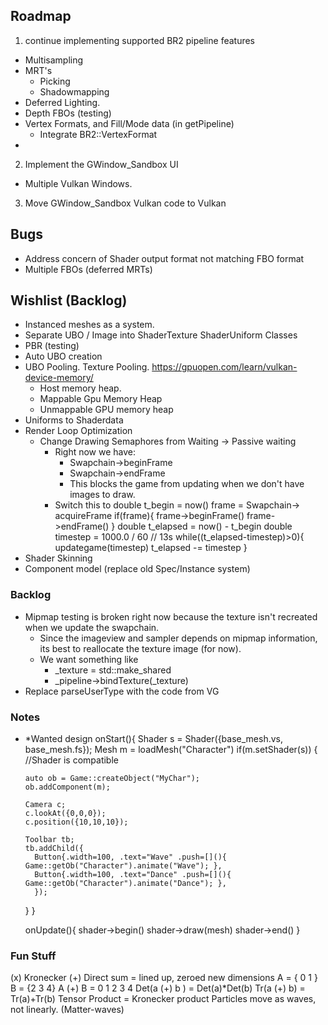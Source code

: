 

## Roadmap
1. continue implementing supported BR2 pipeline features
  * Multisampling
  * MRT's 
    * Picking
    * Shadowmapping
  * Deferred Lighting.
  * Depth FBOs (testing)
  * Vertex Formats, and Fill/Mode data (in getPipeline)
    * Integrate BR2::VertexFormat
  * 
2. Implement the GWindow_Sandbox UI
  * Multiple Vulkan Windows.
3. Move GWindow_Sandbox Vulkan code to Vulkan




## Bugs 
* Address concern of Shader output format not matching FBO format
* Multiple FBOs (deferred MRTs)

## Wishlist (Backlog)
* Instanced meshes as a system.
* Separate UBO / Image into ShaderTexture ShaderUniform Classes
* PBR (testing)
* Auto UBO creation
* UBO Pooling. Texture Pooling.  https://gpuopen.com/learn/vulkan-device-memory/
    * Host memory heap. 
    * Mappable Gpu Memory Heap
    * Unmappable GPU memory heap
* Uniforms to Shaderdata
* Render Loop Optimization
  * Change Drawing Semaphores from Waiting -> Passive waiting 
    * Right now we have:
      * Swapchain->beginFrame
      * Swapchain->endFrame
      * This blocks the game from updating when we don't have images to draw.
    * Switch this to 
      double t_begin = now()
      frame = Swapchain-> acquireFrame
      if(frame){
        frame->beginFrame()
        frame->endFrame()
      }
      double t_elapsed = now() - t_begin
      double timestep = 1000.0 / 60 // 13s
      while((t_elapsed-timestep)>0){
        updategame(timestep)
        t_elapsed -= timestep
      }
* Shader Skinning
* Component model (replace old Spec/Instance system)

### Backlog
* Mipmap testing is broken right now because the texture isn't recreated when we update the swapchain.
  * Since the imageview and sampler depends on mipmap information, its best to reallocate the texture image (for now).
  * We want something like
    * _texture = std::make_shared<VulkanTextureImage>
    * _pipeline->bindTexture(_texture)
* Replace parseUserType with the code from VG

### Notes
* *Wanted design
  onStart(){
    Shader s  = Shader({base_mesh.vs, base_mesh.fs});
    Mesh m = loadMesh("Character")
    if(m.setShader(s))
    {
      //Shader is compatible

      auto ob = Game::createObject("MyChar");
      ob.addComponent(m);

      Camera c;
      c.lookAt({0,0,0});
      c.position({10,10,10});

      Toolbar tb;
      tb.addChild({
        Button{.width=100, .text="Wave" .push=[](){ Game::getOb("Character").animate("Wave"); },
        Button{.width=100, .text="Dance" .push=[](){ Game::getOb("Character").animate("Dance"); },
        });
    }
  }

  onUpdate(){
    shader->begin()
    shader->draw(mesh)
    shader->end()
        }

### Fun Stuff        

(x) Kronecker
(+) Direct sum = lined up, zeroed new dimensions
A = { 0 1 } B = {2 3 4}
A (+) B = 0 1 2 3 4
Det(a (+) b ) = Det(a)*Det(b)
Tr(a (+) b) = Tr(a)+Tr(b)
Tensor Product = Kronecker product
Particles move as waves, not linearly. (Matter-waves)
